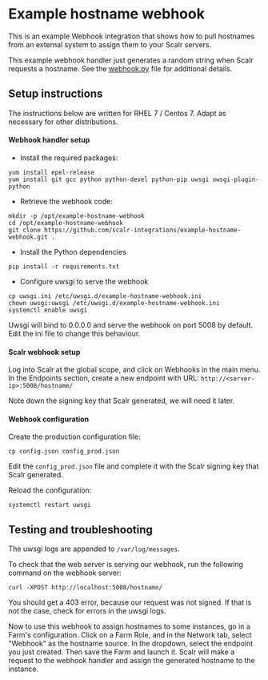 # Example hostname webhook

This is an example Webhook integration that shows how to pull hostnames from an external
system to assign them to your Scalr servers.

This example webhook handler just generates a random string when Scalr requests a hostname. See the
[webhook.py](webhook.py) file for additional details.

## Setup instructions

The instructions below are written for RHEL 7 / Centos 7. Adapt as necessary for other distributions.

#### Webhook handler setup

- Install the required packages:
```
yum install epel-release
yum install git gcc python python-devel python-pip uwsgi uwsgi-plugin-python
```
- Retrieve the webhook code:
```
mkdir -p /opt/example-hostname-webhook
cd /opt/example-hostname-webhook
git clone https://github.com/scalr-integrations/example-hostname-webhook.git .
```
- Install the Python dependencies
```
pip install -r requirements.txt
```
- Configure uwsgi to serve the webhook
```
cp uwsgi.ini /etc/uwsgi.d/example-hostname-webhook.ini
chown uwsgi:uwsgi /etc/uwsgi.d/example-hostname-webhook.ini
systemctl enable uwsgi
```
Uwsgi will  bind to 0.0.0.0 and serve the webhook on port 5008 by default. Edit the ini file to change
this behaviour.

#### Scalr webhook setup

Log into Scalr at the global scope, and click on Webhooks in the main menu.
In the Endpoints section, create a new endpoint with URL: `http://<server-ip>:5008/hostname/`

Note down the signing key that Scalr generated, we will need it later.

#### Webhook configuration

Create the production configuration file:
```
cp config.json config_prod.json
```

Edit the `config_prod.json` file and complete it with the Scalr signing key that Scalr generated.

Reload the configuration:
```
systemctl restart uwsgi
```

## Testing and troubleshooting

The uwsgi logs are appended to `/var/log/messages`.

To check that the web server is serving our webhook, run the following command on the webhook server:
```
curl -XPOST http://localhost:5008/hostname/
```

You should get a 403 error, because our request was not signed. If that is not the case, check for errors in the uwsgi logs.

Now to use this webhook to assign hostnames to some instances, go in a Farm's configuration. Click
on a Farm Role, and in the Network tab, select "Webhook" as the hostname source. In the dropdown,
select the endpoint you just created. Then save the Farm and launch it. Scalr will make a request
to the webhook handler and assign the generated hostname to the instance.

